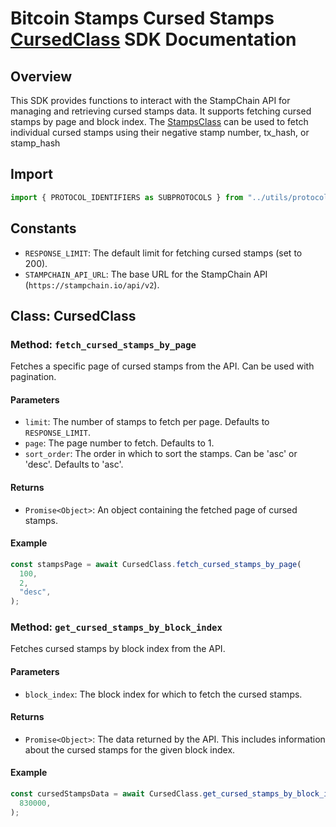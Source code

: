# Bitcoin Stamps Cursed Stamps [CursedClass](./core/apis/cursedClass.ts) SDK Documentation

## Overview

This SDK provides functions to interact with the StampChain API for managing and
retrieving cursed stamps data. It supports fetching cursed stamps by page and
block index. The [StampsClass](./docs/stampsClass.md) can be used to fetch
individual cursed stamps using their negative stamp number, tx_hash, or
stamp_hash

## Import

```javascript
import { PROTOCOL_IDENTIFIERS as SUBPROTOCOLS } from "../utils/protocol.ts";
```

## Constants

- `RESPONSE_LIMIT`: The default limit for fetching cursed stamps (set to 200).
- `STAMPCHAIN_API_URL`: The base URL for the StampChain API
  (`https://stampchain.io/api/v2`).

## Class: CursedClass

### Method: `fetch_cursed_stamps_by_page`

Fetches a specific page of cursed stamps from the API. Can be used with
pagination.

#### Parameters

- `limit`: The number of stamps to fetch per page. Defaults to `RESPONSE_LIMIT`.
- `page`: The page number to fetch. Defaults to 1.
- `sort_order`: The order in which to sort the stamps. Can be 'asc' or 'desc'.
  Defaults to 'asc'.

#### Returns

- `Promise<Object>`: An object containing the fetched page of cursed stamps.

#### Example

```javascript
const stampsPage = await CursedClass.fetch_cursed_stamps_by_page(
  100,
  2,
  "desc",
);
```

### Method: `get_cursed_stamps_by_block_index`

Fetches cursed stamps by block index from the API.

#### Parameters

- `block_index`: The block index for which to fetch the cursed stamps.

#### Returns

- `Promise<Object>`: The data returned by the API. This includes information
  about the cursed stamps for the given block index.

#### Example

```javascript
const cursedStampsData = await CursedClass.get_cursed_stamps_by_block_index(
  830000,
);
```
